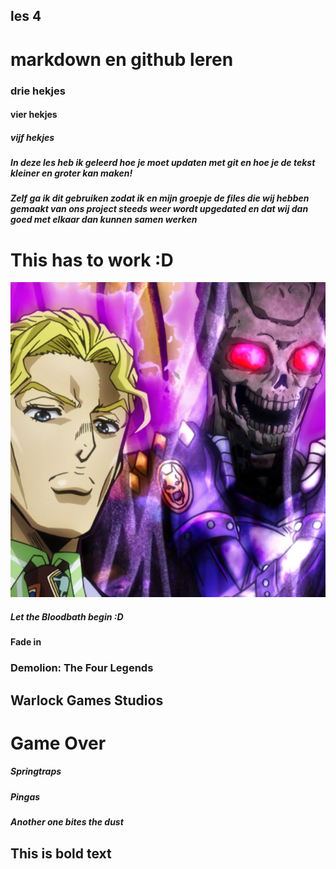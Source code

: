 ## les 4

# markdown en github leren

### drie hekjes

#### vier hekjes

##### vijf hekjes

##### In deze les heb ik geleerd hoe je moet updaten met git en hoe je de tekst kleiner en groter kan maken!

##### Zelf ga ik dit gebruiken zodat ik en mijn groepje de files die wij hebben gemaakt van ons project steeds weer wordt upgedated en dat wij dan goed met elkaar dan kunnen samen werken

<!DOCTYPE HTML>
<html>
<head>
   <title>Wide Putin</title>
   <style>

   </style>
</head>
<body>
    <h1>This has to work :D</h1>
    <img src="KillerQueen.png">
</body>
</html>

##### Let the Bloodbath begin :D

#### Fade in

### Demolion: The Four Legends

## Warlock Games Studios

# Game Over

##### Springtraps

##### Pingas

##### *Another one bites the dust*	

## **This is bold text**